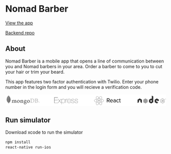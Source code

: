 # Nomad Barber

[View the app](http://nomad-barber.surge.sh/)

[Backend repo](https://github.com/jeffdiers/fleam)

## About
Nomad Barber is a mobile app that opens a line of communication between you and Nomad barbers in your area. Order a barber to come to you to cut your hair or trim your beard.

This app features two factor authentication with Twilio. Enter your phone number in the login form and you will recieve a verification code.

![tech stack logos](img/tech-stack.png)

## Run simulator

Download xcode to run the simulator

```
npm install
react-native run-ios
```
